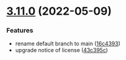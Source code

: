 # [3.11.0](https://github.com/CappasityTech/Cappasity-PHP-SDK/compare/v3.10.3...v3.11.0) (2022-05-09)


### Features

* rename default branch to main ([16c4393](https://github.com/CappasityTech/Cappasity-PHP-SDK/commit/16c4393))
* upgrade notice of license ([43c395c](https://github.com/CappasityTech/Cappasity-PHP-SDK/commit/43c395c))
